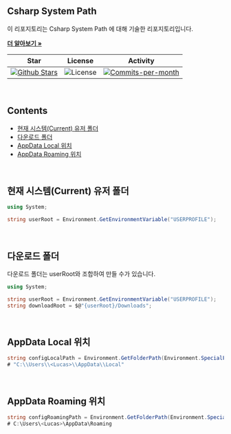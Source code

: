 ## Csharp System Path

이 리포지토리는 Csharp System Path 에 대해 기술한 리포지토리입니다. <br />

<a href="https://github.com/devncore/devncore"><strong>더 알아보기 »</strong></a>
 
| Star | License | Activity |
|:----:|:-------:|:--------:|
| <a href="https://github.com/devncore/docs/stargazers"><img src="https://img.shields.io/github/stars/devncore/docs" alt="Github Stars"></a> | <img src="https://img.shields.io/github/license/devncore/docs" alt="License"> | <a href="https://github.com/devncore/docs/pulse"><img src="https://img.shields.io/github/commit-activity/m/devncore/docs" alt="Commits-per-month"></a> |

<br />

## Contents

- [현재 시스템(Current) 유저 폴더](#현재-시스템)
- [다운로드 폴더](#다운로드-폴더)
- [AppData Local 위치](#AppData-Local-위치)
- [AppData Roaming 위치](#AppData-Roaming-위치)

<br />


## 현재 시스템(Current) 유저 폴더
```csharp
using System;

string userRoot = Environment.GetEnvironmentVariable("USERPROFILE");
```

<br />

## 다운로드 폴더
다운로드 폴더는 userRoot와 조합하여 만들 수가 있습니다.
```csharp
using System;

string userRoot = Environment.GetEnvironmentVariable("USERPROFILE");
string downloadRoot = $@"{userRoot}/Downloads";
```

<br />

## AppData Local 위치

```csharp
string configLocalPath = Environment.GetFolderPath(Environment.SpecialFolder.LocalApplicationData);
# "C:\\Users\\<Lucas>\\AppData\\Local"
```

<br />

## AppData Roaming 위치

```csharp
string configRoamingPath = Environment.GetFolderPath(Environment.SpecialFolder.ApplicationData);
# C:\Users\<Lucas>\AppData\Roaming
```

<br />

